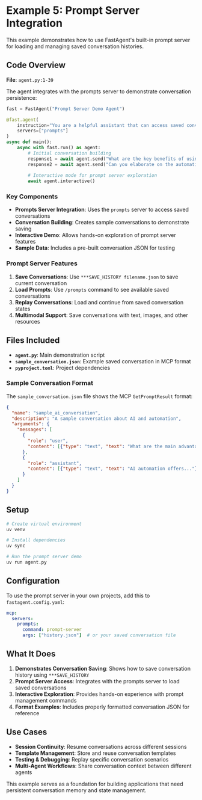 # Example 5: Prompt Server Integration

This example demonstrates how to use FastAgent's built-in prompt server for loading and managing saved conversation histories.

## Code Overview

**File**: `agent.py:1-39`

The agent integrates with the prompts server to demonstrate conversation persistence:

```python
fast = FastAgent("Prompt Server Demo Agent")

@fast.agent(
    instruction="You are a helpful assistant that can access saved conversation prompts",
    servers=["prompts"]
)
async def main():
    async with fast.run() as agent:
        # Initial conversation building
        response1 = await agent.send("What are the key benefits of using AI agents?")
        response2 = await agent.send("Can you elaborate on the automation benefits?")
        
        # Interactive mode for prompt server exploration
        await agent.interactive()
```

### Key Components

- **Prompts Server Integration**: Uses the `prompts` server to access saved conversations
- **Conversation Building**: Creates sample conversations to demonstrate saving
- **Interactive Demo**: Allows hands-on exploration of prompt server features
- **Sample Data**: Includes a pre-built conversation JSON for testing

### Prompt Server Features

1. **Save Conversations**: Use `***SAVE_HISTORY filename.json` to save current conversation
2. **Load Prompts**: Use `/prompts` command to see available saved conversations  
3. **Replay Conversations**: Load and continue from saved conversation states
4. **Multimodal Support**: Save conversations with text, images, and other resources

## Files Included

- **`agent.py`**: Main demonstration script
- **`sample_conversation.json`**: Example saved conversation in MCP format
- **`pyproject.toml`**: Project dependencies

### Sample Conversation Format

The `sample_conversation.json` file shows the MCP `GetPromptResult` format:

```json
{
  "name": "sample_ai_conversation",
  "description": "A sample conversation about AI and automation", 
  "arguments": {
    "messages": [
      {
        "role": "user",
        "content": [{"type": "text", "text": "What are the main advantages..."}]
      },
      {
        "role": "assistant",
        "content": [{"type": "text", "text": "AI automation offers..."}]
      }
    ]
  }
}
```

## Setup

```bash
# Create virtual environment
uv venv

# Install dependencies
uv sync

# Run the prompt server demo
uv run agent.py
```

## Configuration

To use the prompt server in your own projects, add this to `fastagent.config.yaml`:

```yaml
mcp:
  servers:
    prompts:
      command: prompt-server
      args: ["history.json"]  # or your saved conversation file
```

## What It Does

1. **Demonstrates Conversation Saving**: Shows how to save conversation history using `***SAVE_HISTORY`
2. **Prompt Server Access**: Integrates with the prompts server to load saved conversations
3. **Interactive Exploration**: Provides hands-on experience with prompt management commands
4. **Format Examples**: Includes properly formatted conversation JSON for reference

## Use Cases

- **Session Continuity**: Resume conversations across different sessions
- **Template Management**: Store and reuse conversation templates
- **Testing & Debugging**: Replay specific conversation scenarios
- **Multi-Agent Workflows**: Share conversation context between different agents

This example serves as a foundation for building applications that need persistent conversation memory and state management.